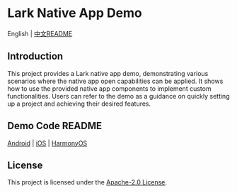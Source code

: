 # Lark Native App Demo

English | [中文README](README.zh_CN.md)

## Introduction

This project provides a Lark native app demo, demonstrating various scenarios where  the native app open capabilities can be applied. It shows how to use the provided native app components to implement custom functionalities. Users can refer to the demo as a guidance on quickly setting up a project and achieving their desired features.

## Demo Code README

[Android](alchemy_app_demo_android/README.md) | [iOS](alchemy_app_demo_ios/README.md) | [HarmonyOS](alchemy_app_demo_harmony/README.md)

## License

This project is licensed under the [Apache-2.0 License](LICENSE).
